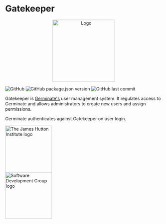 # Gatekeeper

<p align="center">
  <img src="https://raw.githubusercontent.com/sebastian-raubach/gatekeeper-vue/master/public/gatekeeper-square.svg?sanitize=true" width="200" alt="Logo">
</p>

![GitHub](https://img.shields.io/github/license/sebastian-raubach/gatekeeper-vue)
![GitHub package.json version](https://img.shields.io/github/package-json/v/sebastian-raubach/gatekeeper-vue)
![GitHub last commit](https://img.shields.io/github/last-commit/sebastian-raubach/gatekeeper-vue)

Gatekeeper is <a href="https://github.com/sebastian-raubach/germinate-vue">Germinate's</a> user management system. It regulates access to Germinate and allows administrators to create new users and assign permissions.

Germinate authenticates against Gatekeeper on user login.



<img src="https://raw.githubusercontent.com/sebastian-raubach/gatekeeper-vue/master/public/jhi.svg?sanitize=true" height="150" alt="The James Hutton Institute logo">
<br />
<img src="https://raw.githubusercontent.com/sebastian-raubach/gatekeeper-vue/master/public/ics.svg?sanitize=true" height="150" alt="Software Development Group logo">